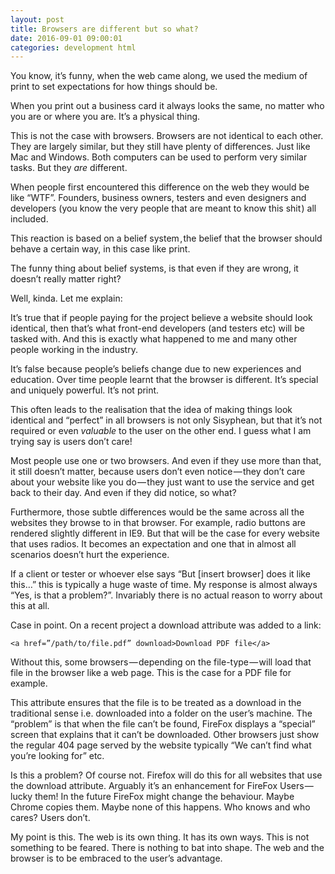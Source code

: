 ```yaml
---
layout: post
title: Browsers are different but so what?
date: 2016-09-01 09:00:01
categories: development html
---
```



You know, it’s funny, when the web came along, we used the medium of print to set expectations for how things should be.

When you print out a business card it always looks the same, no matter who you are or where you are. It’s a physical thing.

This is not the case with browsers. Browsers are not identical to each other. They are largely similar, but they still have plenty of differences. Just like Mac and Windows. Both computers can be used to perform very similar tasks. But they *are* different.


When people first encountered this difference on the web they would be like “WTF”. Founders, business owners, testers and even designers and developers (you know the very people that are meant to know this shit ) all included.

This reaction is based on a belief system , the belief that the browser should behave a certain way, in this case like print.

The funny thing about belief systems, is that even if they are wrong, it doesn’t really matter right?

Well, kinda. Let me explain:

It’s true that if people paying for the project believe a website should look identical, then that’s what front-end developers (and testers etc) will be tasked with. And this is exactly what happened to me and many other people working in the industry.

It’s false because people’s beliefs change due to new experiences and education. Over time people learnt that the browser is different. It’s special and uniquely powerful. It’s not print.

This often leads to the realisation that the idea of making things look identical and “perfect” in all browsers is not only Sisyphean, but that it’s not required or even *valuable* to the user on the other end. I guess what I am trying say is users don’t care!

Most people use one or two browsers. And even if they use more than that, it still doesn’t matter, because users don’t even notice — they don’t care about your website like you do — they just want to use the service and get back to their day. And even if they did notice, so what?

Furthermore, those subtle differences would be the same across all the websites they browse to in that browser. For example, radio buttons are rendered slightly different in IE9. But that will be the case for every website that uses radios. It becomes an expectation and one that in almost all scenarios doesn’t hurt the experience.

If a client or tester or whoever else says “But [insert browser] does it like this…” this is typically a huge waste of time. My response is almost always “Yes, is that a problem?”. Invariably there is no actual reason to worry about this at all.

Case in point. On a recent project a download attribute was added to a link:

	<a href=”/path/to/file.pdf” download>Download PDF file</a>

Without this, some browsers — depending on the file-type — will load that file in the browser like a web page. This is the case for a PDF file for example.

This attribute ensures that the file is to be treated as a download in the traditional sense i.e. downloaded into a folder on the user’s machine.
The “problem” is that when the file can’t be found, FireFox displays a “special” screen that explains that it can’t be downloaded. Other browsers just show the regular 404 page served by the website typically “We can’t find what you’re looking for” etc.

Is this a problem? Of course not. Firefox will do this for all websites that use the download attribute. Arguably it’s an enhancement for FireFox Users — lucky them! In the future FireFox might change the behaviour. Maybe Chrome copies them. Maybe none of this happens. Who knows and who cares? Users don’t.

My point is this. The web is its own thing. It has its own ways. This is not something to be feared. There is nothing to bat into shape. The web and the browser is to be embraced to the user’s advantage.
